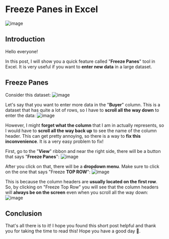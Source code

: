# Freeze Panes in Excel
![image](https://user-images.githubusercontent.com/112503726/221055732-a2432a92-6e0d-4a16-8c21-65eaddef69eb.png)

## Introduction
Hello everyone!

In this post, I will show you a quick feature called "**Freeze Panes**" tool in Excel. It is very useful if you want to **enter new data** in a large dataset.

## Freeze Panes
Consider this dataset:
![image](https://user-images.githubusercontent.com/112503726/221056292-763ae0cd-6f65-4312-a976-45b5bf35a493.png)

Let's say that you want to enter more data in the "**Buyer**" column. This is a dataset that has quite a lot of rows, so I have to **scroll all the way down** to enter the data:
![image](https://user-images.githubusercontent.com/112503726/221056449-745137cc-9737-4037-bef8-7a006a02a5a5.png)


However, I might **forget what the column** that I am in actually represents, so I would have to **scroll all the way back up** to see the name of the column header. This can get pretty annoying, so there is a way to **fix this inconvenience**. It is a very easy problem to fix! 


First, go to the "**View**" ribbon and near the right side, there will be a button that says "**Freeze Panes**":
![image](https://user-images.githubusercontent.com/112503726/221082357-8a8d8da6-8785-4c64-a0f6-63dafe0e4152.png)


After you click on that, there will be a **dropdown menu**. Make sure to click on the one that says "Freeze **TOP ROW**":
![image](https://user-images.githubusercontent.com/112503726/221082882-ff51875c-1add-40e6-93c1-cdc4561df833.png)


This is because the column headers are **usually located on the first row**. So, by clicking on "Freeze Top Row" you will see that the column headers will **always be on the screen** even when you scroll all the way down:
![image](https://user-images.githubusercontent.com/112503726/221084035-7ec8781f-4508-4334-9d4a-33f28dd0f010.png)

## Conclusion
That's all there is to it! I hope you found this short post helpful and thank you for taking the time to read this! Hope you have a good day 🙂.
